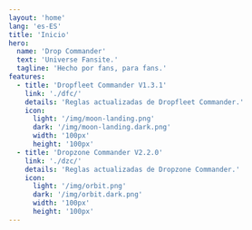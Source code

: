 ```yaml
---
layout: 'home'
lang: 'es-ES'
title: 'Inicio'
hero:
  name: 'Drop Commander'
  text: 'Universe Fansite.'
  tagline: 'Hecho por fans, para fans.'
features:
  - title: 'Dropfleet Commander V1.3.1'
    link: './dfc/'
    details: 'Reglas actualizadas de Dropfleet Commander.'
    icon:
      light: '/img/moon-landing.png'
      dark: '/img/moon-landing.dark.png'
      width: '100px'
      height: '100px'
  - title: 'Dropzone Commander V2.2.0'
    link: './dzc/'
    details: 'Reglas actualizadas de Dropzone Commander.'
    icon:
      light: '/img/orbit.png'
      dark: '/img/orbit.dark.png'
      width: '100px'
      height: '100px'
---
```

